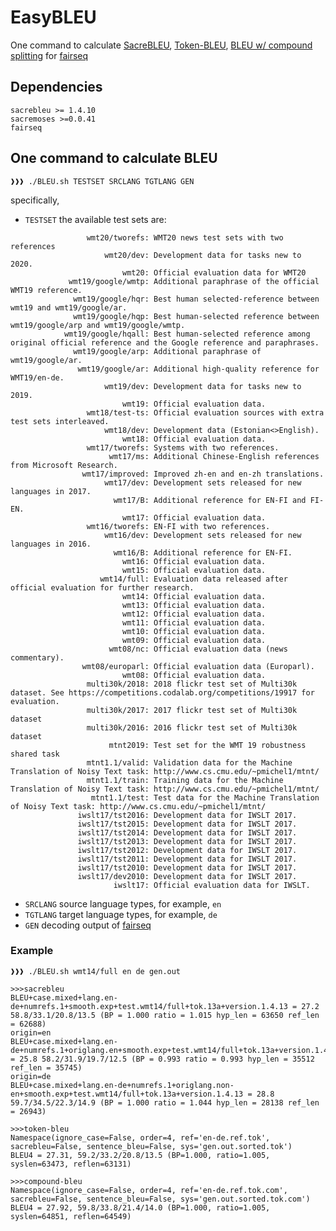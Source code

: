 # EasyBLEU
One command to calculate [SacreBLEU](https://arxiv.org/pdf/1804.08771.pdf), [Token-BLEU](https://www.aclweb.org/anthology/P02-1040.pdf), [BLEU w/ compound splitting](https://papers.nips.cc/paper/7181-attention-is-all-you-need.pdf) for [fairseq](https://github.com/pytorch/fairseq)

## Dependencies
```sacrebleu >= 1.4.10```  
```sacremoses >=0.0.41```  
```fairseq```

## One command to calculate BLEU
```console
❱❱❱ ./BLEU.sh TESTSET SRCLANG TGTLANG GEN
```  
specifically, 
- ```TESTSET``` the available test sets are:  
```                 
                 wmt20/tworefs: WMT20 news test sets with two references
                     wmt20/dev: Development data for tasks new to 2020.
                         wmt20: Official evaluation data for WMT20
             wmt19/google/wmtp: Additional paraphrase of the official WMT19 reference.
              wmt19/google/hqr: Best human selected-reference between wmt19 and wmt19/google/ar.
              wmt19/google/hqp: Best human-selected reference between wmt19/google/arp and wmt19/google/wmtp.
            wmt19/google/hqall: Best human-selected reference among original official reference and the Google reference and paraphrases.
              wmt19/google/arp: Additional paraphrase of wmt19/google/ar.
               wmt19/google/ar: Additional high-quality reference for WMT19/en-de.
                     wmt19/dev: Development data for tasks new to 2019.
                         wmt19: Official evaluation data.
                 wmt18/test-ts: Official evaluation sources with extra test sets interleaved.
                     wmt18/dev: Development data (Estonian<>English).
                         wmt18: Official evaluation data.
                 wmt17/tworefs: Systems with two references.
                      wmt17/ms: Additional Chinese-English references from Microsoft Research.
                wmt17/improved: Improved zh-en and en-zh translations.
                     wmt17/dev: Development sets released for new languages in 2017.
                       wmt17/B: Additional reference for EN-FI and FI-EN.
                         wmt17: Official evaluation data.
                 wmt16/tworefs: EN-FI with two references.
                     wmt16/dev: Development sets released for new languages in 2016.
                       wmt16/B: Additional reference for EN-FI.
                         wmt16: Official evaluation data.
                         wmt15: Official evaluation data.
                    wmt14/full: Evaluation data released after official evaluation for further research.
                         wmt14: Official evaluation data.
                         wmt13: Official evaluation data.
                         wmt12: Official evaluation data.
                         wmt11: Official evaluation data.
                         wmt10: Official evaluation data.
                         wmt09: Official evaluation data.
                      wmt08/nc: Official evaluation data (news commentary).
                wmt08/europarl: Official evaluation data (Europarl).
                         wmt08: Official evaluation data.
                 multi30k/2018: 2018 flickr test set of Multi30k dataset. See https://competitions.codalab.org/competitions/19917 for evaluation.
                 multi30k/2017: 2017 flickr test set of Multi30k dataset
                 multi30k/2016: 2016 flickr test set of Multi30k dataset
                      mtnt2019: Test set for the WMT 19 robustness shared task
                 mtnt1.1/valid: Validation data for the Machine Translation of Noisy Text task: http://www.cs.cmu.edu/~pmichel1/mtnt/
                 mtnt1.1/train: Training data for the Machine Translation of Noisy Text task: http://www.cs.cmu.edu/~pmichel1/mtnt/
                  mtnt1.1/test: Test data for the Machine Translation of Noisy Text task: http://www.cs.cmu.edu/~pmichel1/mtnt/
               iwslt17/tst2016: Development data for IWSLT 2017.
               iwslt17/tst2015: Development data for IWSLT 2017.
               iwslt17/tst2014: Development data for IWSLT 2017.
               iwslt17/tst2013: Development data for IWSLT 2017.
               iwslt17/tst2012: Development data for IWSLT 2017.
               iwslt17/tst2011: Development data for IWSLT 2017.
               iwslt17/tst2010: Development data for IWSLT 2017.
               iwslt17/dev2010: Development data for IWSLT 2017.
                       iwslt17: Official evaluation data for IWSLT.
```  
- ```SRCLANG``` source language types, for example, ```en```
- ```TGTLANG``` target language types, for example, ```de```
- ```GEN``` decoding output of [fairseq](https://github.com/pytorch/fairseq)

### Example
```console
❱❱❱ ./BLEU.sh wmt14/full en de gen.out

>>>sacrebleu
BLEU+case.mixed+lang.en-de+numrefs.1+smooth.exp+test.wmt14/full+tok.13a+version.1.4.13 = 27.2 58.8/33.1/20.8/13.5 (BP = 1.000 ratio = 1.015 hyp_len = 63650 ref_len = 62688)
origin=en
BLEU+case.mixed+lang.en-de+numrefs.1+origlang.en+smooth.exp+test.wmt14/full+tok.13a+version.1.4.13 = 25.8 58.2/31.9/19.7/12.5 (BP = 0.993 ratio = 0.993 hyp_len = 35512 ref_len = 35745)
origin=de
BLEU+case.mixed+lang.en-de+numrefs.1+origlang.non-en+smooth.exp+test.wmt14/full+tok.13a+version.1.4.13 = 28.8 59.7/34.5/22.3/14.9 (BP = 1.000 ratio = 1.044 hyp_len = 28138 ref_len = 26943)

>>>token-bleu
Namespace(ignore_case=False, order=4, ref='en-de.ref.tok', sacrebleu=False, sentence_bleu=False, sys='gen.out.sorted.tok')
BLEU4 = 27.31, 59.2/33.2/20.8/13.5 (BP=1.000, ratio=1.005, syslen=63473, reflen=63131)

>>>compound-bleu
Namespace(ignore_case=False, order=4, ref='en-de.ref.tok.com', sacrebleu=False, sentence_bleu=False, sys='gen.out.sorted.tok.com')
BLEU4 = 27.92, 59.8/33.8/21.4/14.0 (BP=1.000, ratio=1.005, syslen=64851, reflen=64549)
```  
